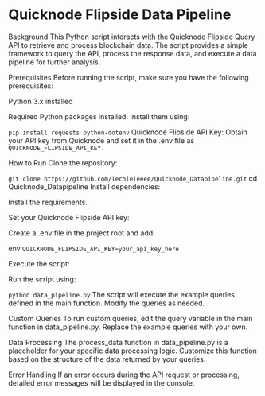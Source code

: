 # Quicknode Flipside Data Pipeline

Background
This Python script interacts with the Quicknode Flipside Query API to retrieve and process blockchain data. The script provides a simple framework to query the API, process the response data, and execute a data pipeline for further analysis.

Prerequisites
Before running the script, make sure you have the following prerequisites:

Python 3.x installed

Required Python packages installed. Install them using:

`pip install requests python-dotenv`
Quicknode Flipside API Key: Obtain your API key from Quicknode and set it in the .env file as `QUICKNODE_FLIPSIDE_API_KEY.`

How to Run
Clone the repository:

`git clone https://github.com/TechieTeeee/Quicknode_Datapipeline.git`
cd Quicknode_Datapipeline
Install dependencies:

Install the requirements.

Set your Quicknode Flipside API key:

Create a .env file in the project root and add:

env
`QUICKNODE_FLIPSIDE_API_KEY=your_api_key_here`

Execute the script:

Run the script using:

`python data_pipeline.py`
The script will execute the example queries defined in the main function. Modify the queries as needed.

Custom Queries
To run custom queries, edit the query variable in the main function in data_pipeline.py. Replace the example queries with your own.

Data Processing
The process_data function in data_pipeline.py is a placeholder for your specific data processing logic. Customize this function based on the structure of the data returned by your queries.

Error Handling
If an error occurs during the API request or processing, detailed error messages will be displayed in the console.
